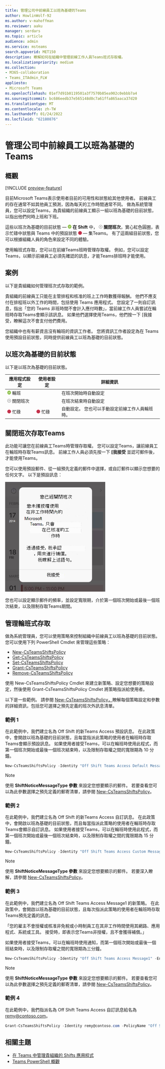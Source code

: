 ```yaml
---
title: 管理公司中前線員工以班為基礎的Teams
author: HowlinWolf-92
ms.author: v-mahoffman
ms.reviewer: aaku
manager: serdars
ms.topic: article
audience: admin
ms.service: msteams
search.appverid: MET150
description: 瞭解如何在組織中管理前線工作人員Teams班式存取權。
ms.localizationpriority: medium
ms.collection:
- M365-collaboration
- Teams_ITAdmin_FLW
appliesto:
- Microsoft Teams
ms.openlocfilehash: 01ef7d91b0119501a3f7570b85ea902c0ebbb7a4
ms.sourcegitcommit: bc686eedb37e565148d0c7a61ffa865aaca37d20
ms.translationtype: MT
ms.contentlocale: zh-TW
ms.lasthandoff: 01/24/2022
ms.locfileid: "62180876"
---
```

# <a name="manage-shift-based-access-for-frontline-workers-in-teams"></a>管理公司中前線員工以班為基礎的Teams
## <a name="overview"></a>概觀

[!INCLUDE [preview-feature](../../includes/preview-feature.md)]

目前Microsoft Teams表示使用者目前的可用性和狀態給其他使用者。 前線員工的存在通常不如其他員工預測，因為每天的工作時間通常不同。 做為系統管理員，您可以設定Teams，為貴組織的前線員工顯示一組以班為基礎的目前狀態，以指出他們何時上班和下班。

這些以班次為基礎的目前狀態 &mdash; ![ 為實心綠色核取方塊，表示正在輪班。](../../media/flw-presence-on-shift.png) **在 Shift** 中， ![ 使用 x 的灰色圓圈表示關閉班次。](../../media/flw-presence-off-shift.png) **關閉班次**，實心紅色圓圈，表示忙碌中狀態與 Teams 中的預設狀態 ![ ](../../media/flw-presence-busy.png)  &mdash; 集Teams。 [](../../presence-admins.md) 有了這兩組目前狀態，您可以根據組織人員的角色來設定不同的體驗。

使用輪班式存取，您可以在前線Teams班時管理存取權。 例如，您可以設定Teams，以顯示前線員工必須先確認的訊息，才能Teams排班時才能使用。  

## <a name="scenario"></a>案例

以下是貴組織如何管理班次式存取的範例。

貴組織的前線員工只能在主管排程和核准的班上工作時數獲得報酬。 他們不應支付在排程班以外工作的時間，包括使用 Teams 應用程式。 您設定了一則自訂訊息，指出「您的 Teams 非班時間不會計入應付時數」，當前線工作人員嘗試在輪班時存取Teams會顯示該訊息。 如果他們選擇使用Teams，他們按一下 [我接受，瞭解這次不會支付他們費用。

您組織中也有有薪資且沒有輪班的資訊工作者。 您將資訊工作者設定為在 Teams 使用預設目前狀態，同時提供前線員工以班為基礎的目前狀態。

## <a name="shift-based-presence-states"></a>以班次為基礎的目前狀態

以下是以班次為基礎的目前狀態。

|應用程式設定 |使用者設定  |詳細資訊  |
|---------|---------|---------|
|![實心綠色核取方塊，表示正在輪班。](../../media/flw-presence-on-shift.png) 輪班     |         |在班次開始時自動設定         |
|![使用 x 的灰色圓圈，表示關閉班次](../../media/flw-presence-off-shift.png) 關閉班次     |         |在班次結束時自動設定         |
|![紅色實心圓圈，表示忙碌。](../../media/flw-presence-busy.png) 忙碌      | ![紅色實心圓圈，表示忙碌](../../media/flw-presence-busy.png) 忙碌         |自動設定。 您也可以手動設定前線工作人員輪班時。|

## <a name="off-shift-access-to-teams"></a>關閉班次存取Teams

此功能可讓您在前線員工Teams時管理存取權。 您可以設定Teams，讓前線員工在輪班時存取Teams訊息。 前線工作人員必須先按一下 **[我接受** 並認可郵件後，才能使用Teams。

您可以使用預設郵件、從一組預先定義的郵件中選擇，或自訂郵件以顯示您想要的任何文字。 以下是預設訊息：

![預設訊息的螢幕擷取畫面。](../../media/shifts-presence-message.png)

您也可以設定顯示郵件的頻率，並設定寬限期，介於第一個班次開始或最後一個班次結束，以及限制存取Teams期間。

## <a name="manage-shift-based-access"></a>管理輪班式存取

做為系統管理員，您可以使用策略來控制組織中前線員工以班為基礎的目前狀態。 您可以使用下列 PowerShell Cmdlet 來管理這些策略：

- [New-CsTeamsShiftsPolicy](/powershell/module/teams/new-csteamsshiftspolicy)
- [Get-CsTeamsShiftsPolicy](/powershell/module/teams/get-csteamsshiftspolicy)
- [Set-CsTeamsShiftsPolicy](/powershell/module/teams/set-csteamsshiftspolicy)
- [Grant-CsTeamsShiftsPolicy](/powershell/module/teams/grant-csteamsshiftspolicy)
- [Remove-CsTeamsShiftsPolicy](/powershell/module/teams/remove-csteamsshiftspolicy)

使用 New-CsTeamsShiftsPolicy Cmdlet 來建立新策略、設定您想要的策略設定，然後使用 Grant-CsTeamsShiftsPolicy Cmdlet 將策略指派給使用者。

以下是一些範例。 請參閱 [New-CsTeamsShiftsPolicy，](/powershell/module/teams/new-csteamsshiftspolicy)瞭解每個策略設定和參數的詳細資訊，包括您可選擇之預先定義的班次外訊息清單。

### <a name="example-1"></a>範例 1

在此範例中，我們建立名為 Off Shift 的新Teams Access 預設訊息。 在此政策中，會開啟以班為基礎的目前狀態，且每當指派此策略的使用者在輪班時存取Teams會顯示預設訊息。 如果使用者接受Teams，可以在輪班時使用此程式，而第一個班次開始或最後一個班次結束時，以及限制存取權之間的寬限期為 10 分鐘。  

```powershell
New-CsTeamsShiftsPolicy -Identity "Off Shift Teams Access Default Message" -EnableShiftPresence $true -ShiftNoticeFrequency always -ShiftNoticeMessageType DefaultMessage -AccessType UnrestrictedAccess_TeamsApp -AccessGracePeriodMinutes 10
```

> [!NOTE]
> 使用 **ShiftNoticeMessageType 參數** 來設定您想要顯示的郵件。 若要查看您可以為此參數選擇之預先定義的郵寄清單，請參閱 [New-CsTeamsShiftsPolicy](/powershell/module/teams/new-csteamsshiftspolicy)。

### <a name="example-2"></a>範例 2 

在此範例中，我們建立名為 Off Shift 的新Teams Access 自訂訊息。 在此政策中，會開啟以班為基礎的目前狀態，而且每當指派此策略的使用者在輪班時存取Teams會顯示自訂訊息。 如果使用者接受Teams，可以在輪班時使用此程式，而第一個班次開始或最後一個班次結束時，以及限制存取權之間的寬限期為 15 分鐘。  

```powershell
New-CsTeamsShiftsPolicy -Identity "Off Shift Teams Access Custom Message" -EnableShiftPresence $true -ShiftNoticeFrequency always -ShiftNoticeMessageType CustomMessage -ShiftNoticeMessageCustom "Your time on Teams when on off shift won't count toward payable hours" -AccessType UnrestrictedAccess_TeamsApp -AccessGracePeriodMinutes 15
```

> [!NOTE]
> 使用 **ShiftNoticeMessageType 參數** 來設定您想要顯示的郵件。 若要深入瞭解，請參閱 [New-CsTeamsShiftsPolicy](/powershell/module/teams/new-csteamsshiftspolicy)。

### <a name="example-3"></a>範例 3

在此範例中，我們建立名為 Off Shift Teams Access Message1 的新策略。 在此政策中，會開啟以班為基礎的目前狀態，且每次指派此策略的使用者在輪班時存取Teams預先定義的訊息。

  「您的雇主不會授權或核准非免稅或小時制員工在其非工作時間使用其網路、應用程式、系統或工具。 接受時，即表示您Teams非授權，且不會獲得補償。」 

如果使用者接受Teams，可以在輪班時使用通知，而第一個班次開始或最後一個班結束時，以及限制存取權之間的寬限期為三分鐘。  

```powershell
New-CsTeamsShiftsPolicy -Identity "Off Shift Teams Access Message1" -EnableShiftPresence $true -ShiftNoticeFrequency always -ShiftNoticeMessageType Message1 -AccessType  UnrestrictedAccess_TeamsApp -AccessGracePeriodMinutes 3
```

> [!NOTE]
> 使用 **ShiftNoticeMessageType 參數** 來設定您想要顯示的郵件。 若要查看您可以為此參數選擇之預先定義的郵寄清單，請參閱 [New-CsTeamsShiftsPolicy](/powershell/module/teams/new-csteamsshiftspolicy)。

### <a name="example-4"></a>範例 4

在此範例中，我們指派名為 Off Shift Teams Access 自訂訊息給名為 remy@contoso.com。

```powershell
Grant-CsTeamsShiftsPolicy -Identity remy@contoso.com -PolicyName "Off Shift Teams Access Custom Message"
```

## <a name="related-topics"></a>相關主題

- [在 Teams 中管理貴組織的 Shifts 應用程式](manage-the-shifts-app-for-your-organization-in-teams.md)
- [Teams PowerShell 概觀](../../teams-powershell-overview.md)
